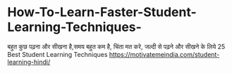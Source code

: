 # How-To-Learn-Faster-Student-Learning-Techniques-
बहुत कुछ पढ़ना और सीखना है,समय बहुत कम है, चिंता मत करे, जल्दी से पढ़ने और सीखने के लिये 25 Best Student Learning Techniques https://motivatemeindia.com/student-learning-hindi/
